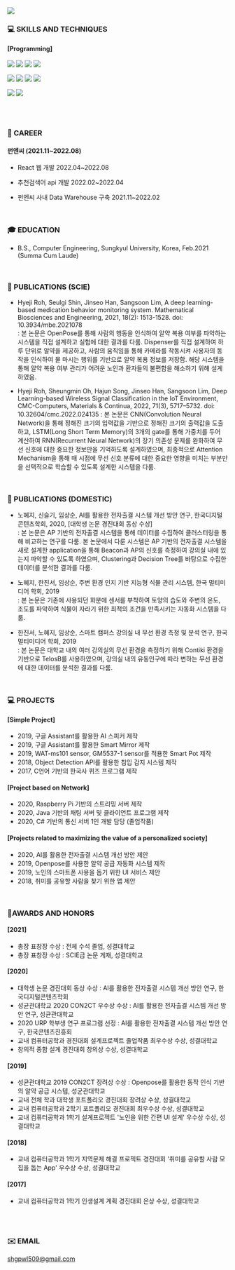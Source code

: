 
<img src="https://capsule-render.vercel.app/api?type=wave&color=fcdef7&height=320&section=header&text=hyejiRoh&fontSize=80" />


### 💻 SKILLS AND TECHNIQUES   
#### [Programming]
<img src="https://img.shields.io/badge/html5-E34F26?style=for-the-badge&logo=html5&logoColor=white"> <img src="https://img.shields.io/badge/css-1572B6?style=for-the-badge&logo=css3&logoColor=white"> <img src="https://img.shields.io/badge/javascript-F7DF1E?style=for-the-badge&logo=javascript&logoColor=black"> <img src="https://img.shields.io/badge/react-61DAFB?style=for-the-badge&logo=react&logoColor=black"> 

<img src="https://img.shields.io/badge/python-3776AB?style=for-the-badge&logo=python&logoColor=white"> <img src="https://img.shields.io/badge/mysql-4479A1?style=for-the-badge&logo=mysql&logoColor=white"> <img src="https://img.shields.io/badge/linux-FCC624?style=for-the-badge&logo=linux&logoColor=black"> <img src="https://img.shields.io/badge/amazonaws-232F3E?style=for-the-badge&logo=amazonaws&logoColor=white"> 
  
<img src="https://img.shields.io/badge/github-181717?style=for-the-badge&logo=github&logoColor=white"> <img src="https://img.shields.io/badge/git-F05032?style=for-the-badge&logo=git&logoColor=white">

<br/>
<!-- 
![Hyeji's GitHub stats](https://github-readme-stats.vercel.app/api?username=Hyeji&show_icons=true&theme=dracula) -->

<!-- [![Top Langs](https://github-readme-stats.vercel.app/api/top-langs/?username=HyeJiRoh&layout=compact)](https://github.com/HyeJiRoh/github-readme-stats)
 -->

<br/>

<!-- ### ✨RESEARCH INTERESTS
- IoT(Internet of Things)
- 5G
- Embedded System
- Deep Learning
<br/>
 -->
### 🏢 CAREER
#### 펀엔씨 (2021.11~2022.08)

- React 웹 개발 2022.04~2022.08

- 추천검색어 api 개발 2022.02~2022.04

- 펀엔씨 사내 Data Warehouse 구축 2021.11~2022.02


<br/>

### 🎓 EDUCATION
- B.S., Computer Engineering, Sungkyul University, Korea, Feb.2021 (Summa Cum Laude)
<br/>


     
### 📄 PUBLICATIONS (SCIE)
- Hyeji Roh, Seulgi Shin, Jinseo Han, Sangsoon Lim, A deep learning-based medication behavior monitoring system. Mathematical Biosciences and Engineering, 2021, 18(2): 1513-1528. doi: 10.3934/mbe.2021078    
: 본 논문은 OpenPose를 통해 사람의 행동을 인식하여 알약 복용 여부를 파악하는 시스템을 직접 설계하고 실험에 대한 결과를 다룸. Dispenser를 직접 설계하여 하루 단위로 알약을 제공하고, 사람의 움직임을 통해 카메라를 작동시켜 사용자의 동작을 인식하여 물 마시는 행위를 기반으로 알약 복용 정보를 저장함. 해당 시스템을 통해 알약 복용 여부 관리가 어려운 노인과 환자들의 불편함을 해소하기 위해 설계하였음. 


- Hyeji Roh, Sheungmin Oh, Hajun Song, Jinseo Han, Sangsoon Lim, Deep Learning-based Wireless Signal Classification in the IoT Environment, CMC-Computers, Materials & Continua, 2022, 71(3), 5717–5732. doi: 10.32604/cmc.2022.024135
: 본 논문은 CNN(Convolution Neural Network)을 통해 정해진 크기의 입력값을 기반으로 정해진 크기의 출력값을 도출하고, LSTM(Long Short Term Memory)의 3개의 gate를 통해 가중치를 두어 계산하여 RNN(Recurrent Neural Network)의 장기 의존성 문제를 완화하여 무선 신호에 대한 중요한 정보만을 기억하도록 설계하였으며, 최종적으로 Attention Mechanism을 통해 매 시점에 무선 신호 분류에 대한 중요한 영향을 미치는 부분만을 선택적으로 학습할 수 있도록 설계한 시스템을 다룸. 
<br/>
     
     
### 📄 PUBLICATIONS (DOMESTIC)
- 노혜지, 신슬기, 임상순, AI를 활용한 전자출결 시스템 개선 방안 연구, 한국디지털콘텐츠학회, 2020, [대학생 논문 경진대회 동상 수상]    
: 본 논문은 AP 기반의 전자출결 시스템을 통해 데이터를 수집하여 클러스터링을 통해 비교하는 연구를 다룸. 본 논문에서 다룬 시스템은 AP 기반의 전자출결 시스템을 새로 설계한 application을 통해 Beacon과 AP의 신호를 측정하여 강의실 내에 있는지 파악할 수 있도록 하였으며, Clustering과 Decision Tree를 바탕으로 수집한 데이터를 분석한 결과를 다룸. 
 
- 노혜지, 한진서, 임상순, 주변 환경 인지 기반 지능형 식물 관리 시스템, 한국 멀티미디어 학회, 2019    
: 본 논문은 기존에 사용되던 화분에 센서를 부착하여 토양의 습도와 주변의 온도, 조도를 파악하여 식물이 자라기 위한 최적의 조건을 만족시키는 자동화 시스템을 다룸. 

- 한진서, 노혜지, 임상순, 스마트 캠퍼스 강의실 내 무선 환경 측정 및 분석 연구, 한국 멀티미디어 학회, 2019    
: 본 논문은 대학교 내의 여러 강의실의 무선 환경을 측정하기 위해 Contiki 환경을 기반으로 TelosB를 사용하였으며, 강의실 내의 유동인구에 따라 변하는 무선 환경에 대한 데이터를 분석한 결과를 다룸. 
<br/>

   
### 💻 PROJECTS
#### [Simple Project]
- 2019, 구글 Assistant를 활용한 AI 스피커 제작
- 2019, 구글 Assistant를 활용한 Smart Mirror 제작
- 2019, WAT-ms101 sensor, GM5537-1 sensor를 적용한 Smart Pot 제작
- 2018, Object Detection API를 활용한 침입 감지 시스템 제작
- 2017, C언어 기반의 한국사 퀴즈 프로그램 제작 
    
#### [Project based on Network]
- 2020, Raspberry Pi 기반의 스트리밍 서버 제작
- 2020, Java 기반의 채팅 서버 및 클라이언트 프로그램 제작
- 2020, C# 기반의 통신 서버 1인 개발 담당 (졸업작품) 
    
#### [Projects related to maximizing the value of a personalized society]
- 2020, AI를 활용한 전자출결 시스템 개선 방안 제안
- 2019, Openpose를 사용한 알약 공급 자동화 시스템 제작
- 2019, 노인의 스마트폰 사용을 돕기 위한 UI 서비스 제안
- 2018, 취미를 공유할 사람을 찾기 위한 앱 제안
<br/>   
   
   
### 🥇AWARDS AND HONORS    
#### [2021]
- 총장 표창장 수상 : 전체 수석 졸업, 성결대학교
- 총장 표창장 수상 : SCIE급 논문 게재, 성결대학교
   
#### [2020]
- 대학생 논문 경진대회 동상 수상 : AI를 활용한 전자출결 시스템 개선 방안 연구, 한국디지털콘텐츠학회
- 성균관대학교 2020 CON2CT 우수상 수상 : AI를 활용한 전자출결 시스템 개선 방안 연구, 성균관대학교
- 2020 URP 학부생 연구 프로그램 선정 : AI를 활용한 전자출결 시스템 개선 방안 연구, 한국콘텐츠진흥회
- 교내 컴퓨터공학과 경진대회 설계프로젝트 졸업작품 최우수상 수상, 성결대학교
- 창의적 종합 설계 경진대회 창의상 수상, 성결대학교

#### [2019]
- 성균관대학교 2019 CON2CT 장려상 수상 : Openpose를 활용한 동작 인식 기반의 알약 공급 시스템, 성균관대학교
- 교내 전체 학과 대학생 포트폴리오 경진대회 장려상 수상, 성결대학교
- 교내 컴퓨터공학과 2학기 포트폴리오 경진대회 최우수상 수상, 성결대학교
- 교내 컴퓨터공학과 1학기 설계프로젝트 '노인을 위한 간편 UI 설계' 우수상 수상, 성결대학교

#### [2018]
- 교내 컴퓨터공학과 1학기 지역문제 해결 프로젝트 경진대회 '취미를 공유할 사람 모집을 돕는 App' 우수상 수상, 성결대학교

#### [2017]
- 교내 컴퓨터공학과 1학기 인생설계 계획 경진대회 은상 수상, 성결대학교

<!--
### 📁 RESEARCH EXPERIENCES
-->
<br/>

<!--    
### ✒️ BLOG
<https://spero-spera.tistory.com/>
<br/>  
    -->
   
<br/>
   
### ✉️ EMAIL
shgpwl509@gmail.com


<!--
**HyeJiRoh/HyeJiRoh** is a ✨ _special_ ✨ repository because its `README.md` (this file) appears on your GitHub profile.

Here are some ideas to get you started:

- 🔭 I’m currently working on ... 1
- 🌱 I’m currently learning ... 2
- 👯 I’m looking to collaborate on ... 3
- 🤔 I’m looking for help with ... 4
- 💬 Ask me about ... 5
- 📫 How to reach me: ... 6
- 😄 Pronouns: ... 7
- ⚡ Fun fact: ... 8
- 이모지 참고 사이트 : https://gist.github.com/rxaviers/7360908
-->  
